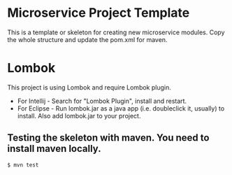 # Microservice Project Template

This is a template or skeleton for creating new microservice modules.
Copy the whole structure and update the pom.xml for maven.

# Lombok

This project is using Lombok and require Lombok plugin.
* For Intellij - Search for "Lombok Plugin", install and restart.
* For Eclipse - Run lombok.jar as a java app (i.e. doubleclick it, usually) to install. Also add lombok.jar to your project. 

## Testing the skeleton with maven. You need to install maven locally.

    $ mvn test

    
